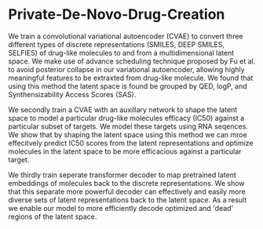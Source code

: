 # Private-De-Novo-Drug-Creation

We train a convolutional variational autoencoder (CVAE) to convert three different types of discrete representations (SMILES, DEEP SMILES, SELFIES) of drug-like molecules to and from a multidimensional latent space. We make use of advance scheduling technique proposed by Fu et al. to avoid posterior collapse in our variational autoencoder, allowing highly meaningful features to be extraxted from drug-like molecule. We found that using this method the latent space is found be grouped by QED, logP, and Synthensizability Access Scores (SAS).

We secondly train a CVAE with an auxillary network to shape the latent space to model a particular drug-like molecules efficacy (IC50) against a particular subset of targets. We model these targets using RNA seqences. We show that by shaping the latent space using this method we can mroe effecitvely predict IC50 scores from the latent representations and optimize molecules in the latent space to be more efficacious against a particular target.

We thirdly train seperate transformer decoder to map pretrained latent embeddings of molecules back to the discrete representations. We show that this separate more powerful decoder can effectively and easily more diverse sets of latent representations back to the latent space. As a result we enable our model to more efficiently decode optimized and 'dead' regions of the latent space. 
